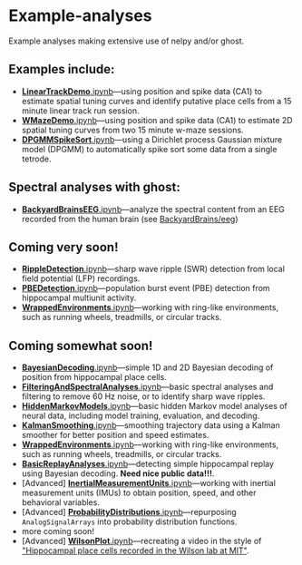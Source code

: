 # Example-analyses
Example analyses making extensive use of nelpy and/or ghost.

## Examples include:
  * [**LinearTrackDemo**.ipynb](../master/LinearTrackDemo.ipynb)—using position and spike data (CA1) to estimate spatial tuning curves and identify putative place cells from a 15 minute linear track run session.
  *  [**WMazeDemo**.ipynb](../master/WMazeDemo.ipynb)—using position and spike data (CA1) to estimate 2D spatial tuning curves from two 15 minute w-maze sessions.
  *  [**DPGMMSpikeSort**.ipynb](../master/DPGMMSpikeSort.ipynb)—using a Dirichlet process Gaussian mixture model (DPGMM) to automatically spike sort some data from a single tetrode.
  
## Spectral analyses with ghost:
  * [**BackyardBrainsEEG**.ipynb](../master/eeg.ipynb)—analyze the spectral content from an EEG recorded from the human brain (see [BackyardBrains/eeg](https://backyardbrains.com/experiments/eeg))

## Coming very soon!
  * [**RippleDetection**.ipynb](../master/RippleDetection.ipynb)—sharp wave ripple (SWR) detection from local field potential (LFP) recordings.
  * [**PBEDetection**.ipynb](../master/PBEDetection.ipynb)—population burst event (PBE) detection from hippocampal multiunit activity.
  * [**WrappedEnvironments**.ipynb](../master/WrappedEnvironments.ipynb)—working with ring-like environments, such as running wheels, treadmills, or circular tracks.

## Coming somewhat soon!
  * [**BayesianDecoding**.ipynb](../master/BayesianDecoding.ipynb)—simple 1D and 2D Bayesian decoding of position from hippocampal place cells.
  * [**FilteringAndSpectralAnalyses**.ipynb](../master/FilteringAndSpectralAnalyses.ipynb)—basic spectral analyses and filtering to remove 60 Hz noise, or to identify sharp wave ripples.
  * [**HiddenMarkovModels**.ipynb](../master/HiddenMarkovModels.ipynb)—basic hidden Markov model analyses of neural data, including model training, evaluation, and decoding.
  * [**KalmanSmoothing**.ipynb](../master/KalmanSmoothing.ipynb)—smoothing trajectory data using a Kalman smoother for better position and speed estimates.
  * [**WrappedEnvironments**.ipynb](../master/WrappedEnvironments.ipynb)—working with ring-like environments, such as running wheels, treadmills, or circular tracks.
  * [**BasicReplayAnalyses**.ipynb](../master/BasicReplayAnalyses.ipynb)—detecting simple hippocampal replay using Bayesian decoding. **Need nice public data!!!**.
  * [Advanced] [**InertialMeasurementUnits**.ipynb](../master/InertialMeasurementUnits.ipynb)—working with inertial measurement units (IMUs) to obtain position, speed, and other behavioral variables.
  * [Advanced] [**ProbabilityDistributions**.ipynb](../master/ProbabilityDistributions.ipynb)—repurposing `AnalogSignalArrays` into probability distribution functions.
  * more coming soon!
  * [Advanced] [**WilsonPlot**.ipynb](../master/WilsonPlot.ipynb)—recreating a video in the style of ["Hippocampal place cells recorded in the Wilson lab at MIT"](https://www.youtube.com/watch?v=lfNVv0A8QvI).
